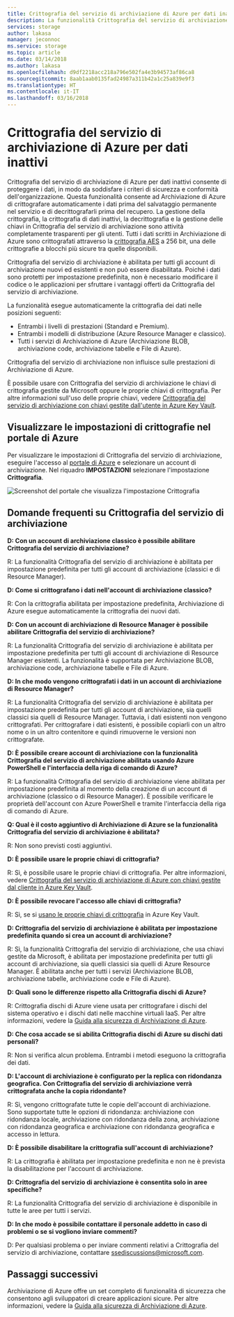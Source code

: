 ```yaml
---
title: Crittografia del servizio di archiviazione di Azure per dati inattivi | Microsoft Docs
description: La funzionalità Crittografia del servizio di archiviazione di Azure consente di crittografare l'archivio BLOB di Azure sul lato del servizio durante l'archiviazione dei dati e di decrittografarlo durante il recupero dei dati.
services: storage
author: lakasa
manager: jeconnoc
ms.service: storage
ms.topic: article
ms.date: 03/14/2018
ms.author: lakasa
ms.openlocfilehash: d9df2218acc218a796e502fa4e3b94573af86ca8
ms.sourcegitcommit: 8aab1aab0135fad24987a311b42a1c25a839e9f3
ms.translationtype: HT
ms.contentlocale: it-IT
ms.lasthandoff: 03/16/2018
---
```

# <a name="azure-storage-service-encryption-for-data-at-rest"></a>Crittografia del servizio di archiviazione di Azure per dati inattivi

Crittografia del servizio di archiviazione di Azure per dati inattivi consente di proteggere i dati, in modo da soddisfare i criteri di sicurezza e conformità dell'organizzazione. Questa funzionalità consente ad Archiviazione di Azure di crittografare automaticamente i dati prima del salvataggio permanente nel servizio e di decrittografarli prima del recupero. La gestione della crittografia, la crittografia di dati inattivi, la decrittografia e la gestione delle chiavi in Crittografia del servizio di archiviazione sono attività completamente trasparenti per gli utenti. Tutti i dati scritti in Archiviazione di Azure sono crittografati attraverso la [crittografia AES](https://en.wikipedia.org/wiki/Advanced_Encryption_Standard) a 256 bit, una delle crittografie a blocchi più sicure tra quelle disponibili.

Crittografia del servizio di archiviazione è abilitata per tutti gli account di archiviazione nuovi ed esistenti e non può essere disabilitata. Poiché i dati sono protetti per impostazione predefinita, non è necessario modificare il codice o le applicazioni per sfruttare i vantaggi offerti da Crittografia del servizio di archiviazione.

La funzionalità esegue automaticamente la crittografia dei dati nelle posizioni seguenti:

- Entrambi i livelli di prestazioni (Standard e Premium).
- Entrambi i modelli di distribuzione (Azure Resource Manager e classico).
- Tutti i servizi di Archiviazione di Azure (Archiviazione BLOB, archiviazione code, archiviazione tabelle e File di Azure). 

Crittografia del servizio di archiviazione non influisce sulle prestazioni di Archiviazione di Azure.

È possibile usare con Crittografia del servizio di archiviazione le chiavi di crittografia gestite da Microsoft oppure le proprie chiavi di crittografia. Per altre informazioni sull'uso delle proprie chiavi, vedere [Crittografia del servizio di archiviazione con chiavi gestite dall'utente in Azure Key Vault](storage-service-encryption-customer-managed-keys.md).

## <a name="view-encryption-settings-in-the-azure-portal"></a>Visualizzare le impostazioni di crittografie nel portale di Azure

Per visualizzare le impostazioni di Crittografia del servizio di archiviazione, eseguire l'accesso al [portale di Azure](https://portal.azure.com) e selezionare un account di archiviazione. Nel riquadro **IMPOSTAZIONI** selezionare l'impostazione **Crittografia**.

![Screenshot del portale che visualizza l'impostazione Crittografia](./media/storage-service-encryption/image1.png)

## <a name="faq-for-storage-service-encryption"></a>Domande frequenti su Crittografia del servizio di archiviazione

**D: Con un account di archiviazione classico è possibile abilitare Crittografia del servizio di archiviazione?**

R: La funzionalità Crittografia del servizio di archiviazione è abilitata per impostazione predefinita per tutti gli account di archiviazione (classici e di Resource Manager).

**D: Come si crittografano i dati nell'account di archiviazione classico?**

R: Con la crittografia abilitata per impostazione predefinita, Archiviazione di Azure esegue automaticamente la crittografia dei nuovi dati. 

**D: Con un account di archiviazione di Resource Manager è possibile abilitare Crittografia del servizio di archiviazione?**

R: La funzionalità Crittografia del servizio di archiviazione è abilitata per impostazione predefinita per tutti gli account di archiviazione di Resource Manager esistenti. La funzionalità è supportata per Archiviazione BLOB, archiviazione code, archiviazione tabelle e File di Azure. 

**D: In che modo vengono crittografati i dati in un account di archiviazione di Resource Manager?**

R: La funzionalità Crittografia del servizio di archiviazione è abilitata per impostazione predefinita per tutti gli account di archiviazione, sia quelli classici sia quelli di Resource Manager. Tuttavia, i dati esistenti non vengono crittografati. Per crittografare i dati esistenti, è possibile copiarli con un altro nome o in un altro contenitore e quindi rimuoverne le versioni non crittografate. 

**D: È possibile creare account di archiviazione con la funzionalità Crittografia del servizio di archiviazione abilitata usando Azure PowerShell e l'interfaccia della riga di comando di Azure?**

R: La funzionalità Crittografia del servizio di archiviazione viene abilitata per impostazione predefinita al momento della creazione di un account di archiviazione (classico o di Resource Manager). È possibile verificare le proprietà dell'account con Azure PowerShell e tramite l'interfaccia della riga di comando di Azure.

**Q: Qual è il costo aggiuntivo di Archiviazione di Azure se la funzionalità Crittografia del servizio di archiviazione è abilitata?**

R: Non sono previsti costi aggiuntivi.

**D: È possibile usare le proprie chiavi di crittografia?**

R: Sì, è possibile usare le proprie chiavi di crittografia. Per altre informazioni, vedere [Crittografia del servizio di archiviazione di Azure con chiavi gestite dal cliente in Azure Key Vault](storage-service-encryption-customer-managed-keys.md).

**D: È possibile revocare l'accesso alle chiavi di crittografia?**

R: Sì, se si [usano le proprie chiavi di crittografia](storage-service-encryption-customer-managed-keys.md) in Azure Key Vault.

**D: Crittografia del servizio di archiviazione è abilitata per impostazione predefinita quando si crea un account di archiviazione?**

R: Sì, la funzionalità Crittografia del servizio di archiviazione, che usa chiavi gestite da Microsoft, è abilitata per impostazione predefinita per tutti gli account di archiviazione, sia quelli classici sia quelli di Azure Resource Manager. È abilitata anche per tutti i servizi (Archiviazione BLOB, archiviazione tabelle, archiviazione code e File di Azure).

**D: Quali sono le differenze rispetto alla Crittografia dischi di Azure?**

R: Crittografia dischi di Azure viene usata per crittografare i dischi del sistema operativo e i dischi dati nelle macchine virtuali IaaS. Per altre informazioni, vedere la [Guida alla sicurezza di Archiviazione di Azure](../storage-security-guide.md).

**D: Che cosa accade se si abilita Crittografia dischi di Azure su dischi dati personali?**

R: Non si verifica alcun problema. Entrambi i metodi eseguono la crittografia dei dati.

**D: L'account di archiviazione è configurato per la replica con ridondanza geografica. Con Crittografia del servizio di archiviazione verrà crittografata anche la copia ridondante?**

R: Sì, vengono crittografate tutte le copie dell'account di archiviazione. Sono supportate tutte le opzioni di ridondanza: archiviazione con ridondanza locale, archiviazione con ridondanza della zona, archiviazione con ridondanza geografica e archiviazione con ridondanza geografica e accesso in lettura.

**D: È possibile disabilitare la crittografia sull'account di archiviazione?**

R: La crittografia è abilitata per impostazione predefinita e non ne è prevista la disabilitazione per l'account di archiviazione. 

**D: Crittografia del servizio di archiviazione è consentita solo in aree specifiche?**

R: La funzionalità Crittografia del servizio di archiviazione è disponibile in tutte le aree per tutti i servizi. 

**D: In che modo è possibile contattare il personale addetto in caso di problemi o se si vogliono inviare commenti?**

D: Per qualsiasi problema o per inviare commenti relativi a Crittografia del servizio di archiviazione, contattare [ssediscussions@microsoft.com](mailto:ssediscussions@microsoft.com).

## <a name="next-steps"></a>Passaggi successivi
Archiviazione di Azure offre un set completo di funzionalità di sicurezza che consentono agli sviluppatori di creare applicazioni sicure. Per altre informazioni, vedere la [Guida alla sicurezza di Archiviazione di Azure](../storage-security-guide.md).
